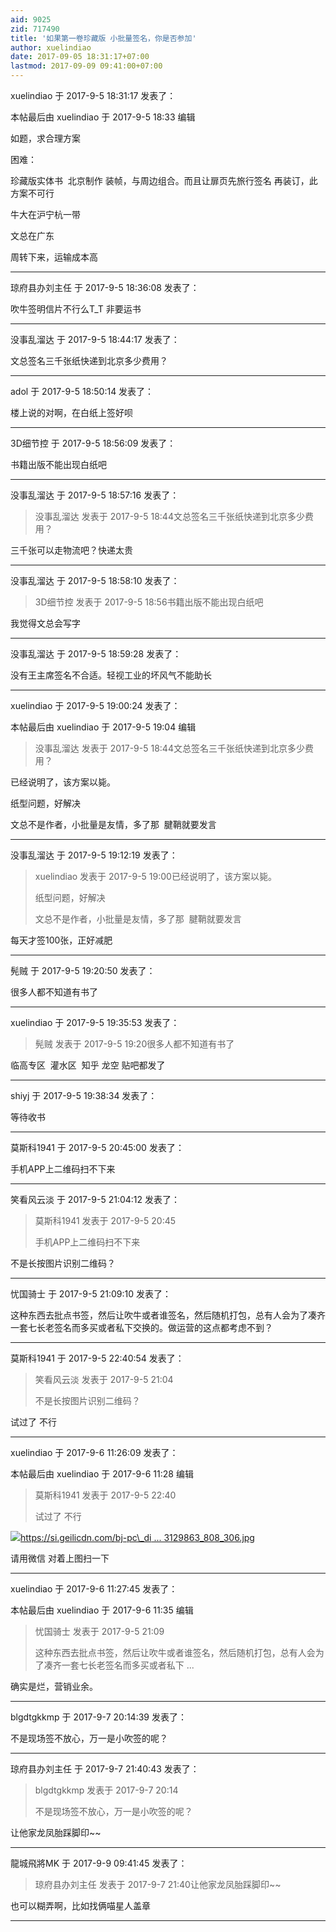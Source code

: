 ```yaml
---
aid: 9025
zid: 717490
title: '如果第一卷珍藏版 小批量签名，你是否参加'
author: xuelindiao
date: 2017-09-05 18:31:17+07:00
lastmod: 2017-09-09 09:41:00+07:00
---
```


xuelindiao 于 2017-9-5 18:31:17 发表了：

本帖最后由 xuelindiao 于 2017-9-5 18:33 编辑 

如题，求合理方案

困难：

珍藏版实体书  北京制作 装帧，与周边组合。而且让扉页先旅行签名 再装订，此方案不可行

牛大在沪宁杭一带

文总在广东

周转下来，运输成本高

---------

琼府县办刘主任 于 2017-9-5 18:36:08 发表了：

吹牛签明信片不行么T\_T 非要运书

---------

没事乱溜达 于 2017-9-5 18:44:17 发表了：

文总签名三千张纸快递到北京多少费用？

---------

adol 于 2017-9-5 18:50:14 发表了：

楼上说的对啊，在白纸上签好呗

---------

3D细节控 于 2017-9-5 18:56:09 发表了：

书籍出版不能出现白纸吧

---------

没事乱溜达 于 2017-9-5 18:57:16 发表了：

> 没事乱溜达 发表于 2017-9-5 18:44文总签名三千张纸快递到北京多少费用？



三千张可以走物流吧？快递太贵

---------

没事乱溜达 于 2017-9-5 18:58:10 发表了：

> 3D细节控 发表于 2017-9-5 18:56书籍出版不能出现白纸吧



我觉得文总会写字

---------

没事乱溜达 于 2017-9-5 18:59:28 发表了：

没有王主席签名不合适。轻视工业的坏风气不能助长

---------

xuelindiao 于 2017-9-5 19:00:24 发表了：

本帖最后由 xuelindiao 于 2017-9-5 19:04 编辑 


> 
> 没事乱溜达 发表于 2017-9-5 18:44文总签名三千张纸快递到北京多少费用？



已经说明了，该方案以毙。

纸型问题，好解决

文总不是作者，小批量是友情，多了那  腱鞘就要发言

---------

没事乱溜达 于 2017-9-5 19:12:19 发表了：

> xuelindiao 发表于 2017-9-5 19:00已经说明了，该方案以毙。
> 
> 纸型问题，好解决
> 
> 文总不是作者，小批量是友情，多了那  腱鞘就要发言



每天才签100张，正好减肥

---------

髡贼 于 2017-9-5 19:20:50 发表了：

很多人都不知道有书了

---------

xuelindiao 于 2017-9-5 19:35:53 发表了：

> 髡贼 发表于 2017-9-5 19:20很多人都不知道有书了



临高专区  灌水区  知乎 龙空 贴吧都发了

---------

shiyj 于 2017-9-5 19:38:34 发表了：

等待收书

---------

莫斯科1941 于 2017-9-5 20:45:00 发表了：

手机APP上二维码扫不下来

---------

笑看风云淡 于 2017-9-5 21:04:12 发表了：

> 莫斯科1941 发表于 2017-9-5 20:45
> 
> 手机APP上二维码扫不下来



不是长按图片识别二维码？

---------

忧国骑士 于 2017-9-5 21:09:10 发表了：

这种东西去批点书签，然后让吹牛或者谁签名，然后随机打包，总有人会为了凑齐一套七长老签名而多买或者私下交换的。做运营的这点都考虑不到？

---------

莫斯科1941 于 2017-9-5 22:40:54 发表了：

> 笑看风云淡 发表于 2017-9-5 21:04
> 
> 不是长按图片识别二维码？



试过了 不行

---------

xuelindiao 于 2017-9-6 11:26:09 发表了：

本帖最后由 xuelindiao 于 2017-9-6 11:28 编辑 


> 
> 莫斯科1941 发表于 2017-9-5 22:40
> 
> 试过了 不行



![](https://si.geilicdn.com/bj-pc_diary-539414275-1504195644461-783129863_808_306.jpg)[https://si.geilicdn.com/bj-pc\_di ... 3129863\_808\_306.jpg](https://si.geilicdn.com/bj-pc_diary-539414275-1504195644461-783129863_808_306.jpg)

请用微信 对着上图扫一下

---------

xuelindiao 于 2017-9-6 11:27:45 发表了：

本帖最后由 xuelindiao 于 2017-9-6 11:35 编辑 


> 
> 忧国骑士 发表于 2017-9-5 21:09
> 
> 这种东西去批点书签，然后让吹牛或者谁签名，然后随机打包，总有人会为了凑齐一套七长老签名而多买或者私下 ...



确实是烂，营销业余。

---------

blgdtgkkmp 于 2017-9-7 20:14:39 发表了：

不是现场签不放心，万一是小吹签的呢？

---------

琼府县办刘主任 于 2017-9-7 21:40:43 发表了：

> blgdtgkkmp 发表于 2017-9-7 20:14
> 
> 不是现场签不放心，万一是小吹签的呢？



让他家龙凤胎踩脚印~~

---------

龍城飛將MK 于 2017-9-9 09:41:45 发表了：

> 琼府县办刘主任 发表于 2017-9-7 21:40让他家龙凤胎踩脚印~~



也可以糊弄啊，比如找俩喵星人盖章

---------

